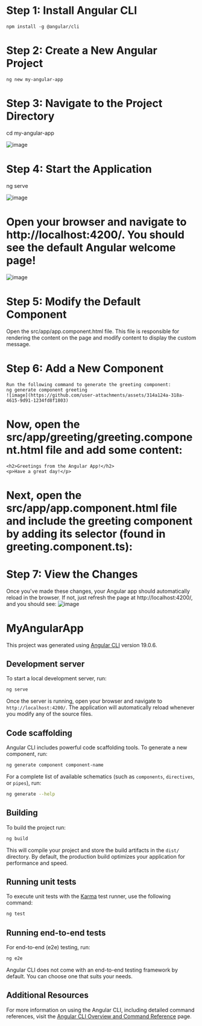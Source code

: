 # Step 1: Install Angular CLI
    npm install -g @angular/cli
    
# Step 2: Create a New Angular Project
    ng new my-angular-app

# Step 3: Navigate to the Project Directory
   cd my-angular-app 

   ![image](https://github.com/user-attachments/assets/5b98f7f7-e738-4012-b446-07b9a9cb1798)

   
# Step 4: Start the Application
  ng serve

 ![image](https://github.com/user-attachments/assets/4e5b037a-24ca-46f5-b259-92d36b04915b)

 # Open your browser and navigate to http://localhost:4200/. You should see the default Angular welcome page! 

 ![image](https://github.com/user-attachments/assets/3ab16a71-d1b7-427c-9bda-fab348b7ff92) 

 # Step 5: Modify the Default Component
   Open the src/app/app.component.html file. This file is responsible for rendering the content on the page and modify content to display the custom message.

# Step 6: Add a New Component
    Run the following command to generate the greeting component:
    ng generate component greeting
    ![image](https://github.com/user-attachments/assets/314a124a-318a-4615-9d91-1234fd8f1803)

# Now, open the src/app/greeting/greeting.component.html file and add some content: 
    <h2>Greetings from the Angular App!</h2>
    <p>Have a great day!</p>

# Next, open the src/app/app.component.html file and include the greeting component by adding its selector (found in greeting.component.ts):
  <app-greeting></app-greeting>
  
# Step 7: View the Changes
   Once you've made these changes, your Angular app should automatically reload in the browser. If not, just refresh the page at http://localhost:4200/, and you should see:
  ![image](https://github.com/user-attachments/assets/d23445d8-b282-4633-9631-0f9c4c9e774b)


# MyAngularApp

This project was generated using [Angular CLI](https://github.com/angular/angular-cli) version 19.0.6.

## Development server

To start a local development server, run:

```bash
ng serve
```

Once the server is running, open your browser and navigate to `http://localhost:4200/`. The application will automatically reload whenever you modify any of the source files.

## Code scaffolding

Angular CLI includes powerful code scaffolding tools. To generate a new component, run:

```bash
ng generate component component-name
```

For a complete list of available schematics (such as `components`, `directives`, or `pipes`), run:

```bash
ng generate --help
```

## Building

To build the project run:

```bash
ng build
```

This will compile your project and store the build artifacts in the `dist/` directory. By default, the production build optimizes your application for performance and speed.

## Running unit tests

To execute unit tests with the [Karma](https://karma-runner.github.io) test runner, use the following command:

```bash
ng test
```

## Running end-to-end tests

For end-to-end (e2e) testing, run:

```bash
ng e2e
```

Angular CLI does not come with an end-to-end testing framework by default. You can choose one that suits your needs.

## Additional Resources

For more information on using the Angular CLI, including detailed command references, visit the [Angular CLI Overview and Command Reference](https://angular.dev/tools/cli) page.
